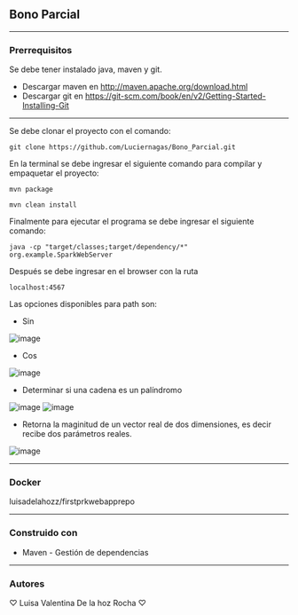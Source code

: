 ## Bono Parcial

* * *
### Prerrequisitos
Se debe tener instalado java, maven y git.
* Descargar maven en  http://maven.apache.org/download.html
* Descargar git en https://git-scm.com/book/en/v2/Getting-Started-Installing-Git

* * *
Se debe clonar el proyecto con el comando:
~~~
git clone https://github.com/Luciernagas/Bono_Parcial.git
~~~
En la terminal se debe ingresar el siguiente comando para compilar y empaquetar el proyecto:
~~~
mvn package
~~~
~~~
mvn clean install
~~~
Finalmente para ejecutar el programa se debe ingresar el siguiente comando:
~~~
java -cp "target/classes;target/dependency/*" org.example.SparkWebServer
~~~
Después se debe ingresar en el browser con la ruta
```
localhost:4567
```
Las opciones disponibles para path son:
* Sin
  
![image](https://github.com/Luciernagas/Bono_Parcial/assets/104604359/36ebf873-411c-4c21-aca4-443c66f24cb0)


* Cos
  
![image](https://github.com/Luciernagas/Bono_Parcial/assets/104604359/b5c73f0a-3ba9-412b-90eb-a2e1ea60c36f)


* Determinar si una cadena es un palíndromo
  
![image](https://github.com/Luciernagas/Bono_Parcial/assets/104604359/d0895e2b-9efc-4df9-88dc-1dd0ece94bfe)
![image](https://github.com/Luciernagas/Bono_Parcial/assets/104604359/3aae7f44-5eb3-4e41-90fd-481732615670)


* Retorna la maginitud de un vector real de dos dimensiones, es decir recibe dos parámetros reales.
  
![image](https://github.com/Luciernagas/Bono_Parcial/assets/104604359/77e3aa3d-cb0d-4561-8ba7-e4f60a753877)


* * *
### Docker
luisadelahozz/firstprkwebapprepo

* * *
### Construido con
* Maven - Gestión de dependencias

* * *
### Autores
♡ Luisa Valentina De la hoz Rocha ♡

